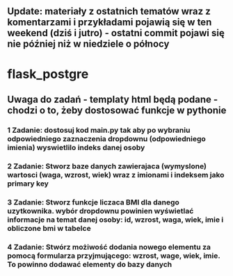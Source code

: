 ## Update: materiały z ostatnich tematów wraz z komentarzami i przykładami pojawią się w ten weekend (dziś i jutro) - ostatni commit pojawi się nie później niż w niedziele o północy



# flask_postgre

## Uwaga do zadań - templaty html będą podane - chodzi o to, żeby dostosować funkcje w pythonie

### 1 Zadanie: dostosuj kod main.py tak aby po wybraniu odpowiedniego zaznaczenia dropdownu (odpowiedniego imienia) wyswietlilo indeks danej osoby

### 2 Zadanie: Stworz baze danych zawierajaca (wymyslone) wartosci (waga, wzrost, wiek) wraz z imionami i indeksem jako primary key

### 3 Zadanie: Stworz funkcje liczaca BMI dla danego uzytkownika. wybór dropdownu powinien wyświetlać informacje na temat danej osoby: id, wzrost, waga, wiek, imie i obliczone bmi w tabelce

### 4 Zadanie: Stwórz możiwość dodania nowego elementu za pomocą formularza przyjmującego: wzrost, wage, wiek, imie. To powinno dodawać elementy do bazy danych
